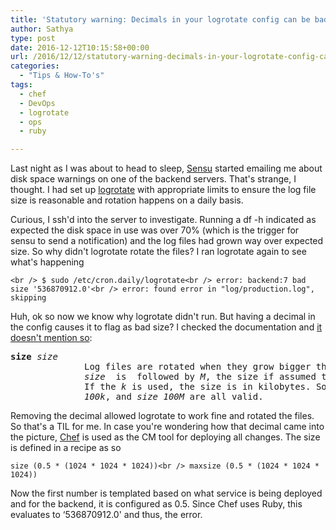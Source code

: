 ```yaml
---
title: 'Statutory warning: Decimals in your logrotate config can be bad for your server’s disk space'
author: Sathya
type: post
date: 2016-12-12T10:15:58+00:00
url: /2016/12/12/statutory-warning-decimals-in-your-logrotate-config-can-be-bad-for-your-servers-disk-space/
categories:
  - "Tips & How-To's"
tags:
  - chef
  - DevOps
  - logrotate
  - ops
  - ruby

---
```

Last night as I was about to head to sleep, <a href="https://sensuapp.org/" target="_blank">Sensu</a> started emailing me about disk space warnings on one of the backend servers. That's strange, I thought. I had set up <a href="https://github.com/logrotate/logrotate" target="_blank">logrotate</a> with appropriate limits to ensure the log file size is reasonable and rotation happens on a daily basis.

Curious, I ssh'd into the server to investigate. Running a df -h indicated as expected the disk space in use was over 70% (which is the trigger for sensu to send a notification) and the log files had grown way over expected size. So why didn't logrotate rotate the files? I ran logrotate again to see what's happening

`<br />
$ sudo /etc/cron.daily/logrotate<br />
error: backend:7 bad size '536870912.0'<br />
error: found error in "log/production.log", skipping`

Huh, ok so now we know why logrotate didn't run. But having a decimal in the config causes it to flag as bad size? I checked the documentation and <a href="https://www.linuxcommand.org/man_pages/logrotate8.html" target="_blank">it doesn't mention so</a>:

<pre><b>size</b> <i>size</i>
              Log files are rotated when they grow bigger then <i>size</i> bytes.  If
              <i>size</i>  is  followed by <i>M</i>, the size if assumed to be in megabytes.
              If the <i>k</i> is used, the size is in kilobytes. So  <b>size</b>  <b>100</b>,  <i>size</i>
              <i>100k</i>, and <i>size</i> <i>100M</i> are all valid.</pre>

Removing the decimal allowed logrotate to work fine and rotated the files. So that's a TIL for me. In case you're wondering how that decimal came into the picture, <a href="https://www.chef.io/" target="_blank">Chef</a> is used as the CM tool for deploying all changes. The size is defined in a recipe as so

`size (0.5 * (1024 * 1024 * 1024))<br />
maxsize (0.5 * (1024 * 1024 * 1024))`

Now the first number is templated based on what service is being deployed and for the backend, it is configured as 0.5. Since Chef uses Ruby, this evaluates to &#8216;536870912.0' and thus, the error.
